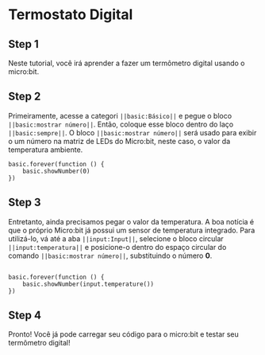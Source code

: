 # Termostato Digital

## Step 1

Neste tutorial, você irá aprender a fazer um termômetro digital usando o micro:bit.

## Step 2

Primeiramente, acesse a categori ``||basic:Básico||`` e pegue o bloco 
``||basic:mostrar número||``. Então, coloque esse bloco dentro do laço 
``||basic:sempre||``. O bloco ``||basic:mostrar número||`` será usado para exibir  
o um número na matriz de LEDs do Micro:bit, neste caso, o valor da temperatura ambiente.

```blocks
basic.forever(function () {
    basic.showNumber(0)
})

```

## Step 3

Entretanto, ainda precisamos pegar o valor da temperatura. A boa notícia é que o próprio Micro:bit 
já possui um sensor de temperatura integrado. Para utilizá-lo, vá até a aba 
``||input:Input||``, selecione o bloco circular ``||input:temperatura||`` e posicione-o 
dentro do espaço circular do comando ``||basic:mostrar número||``, 
substituindo o número **0**.

```blocks

basic.forever(function () {
    basic.showNumber(input.temperature())
})

```

## Step 4
Pronto! Você já pode carregar seu código para o micro:bit e testar seu termômetro digital!
